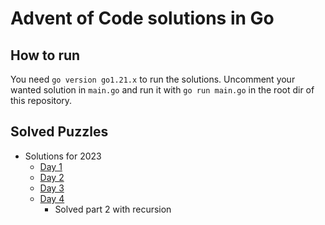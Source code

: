 # Advent of Code solutions in Go
## How to run
You need `go version go1.21.x` to run the solutions.
Uncomment your wanted solution in `main.go` and run it with `go run main.go` in the root dir of this repository.
## Solved Puzzles
- Solutions for 2023
  - [Day 1](2023/day01/count.go)
  - [Day 2](2023/day02/games.go) 
  - [Day 3](2023/day03/engine.go) 
  - [Day 4](2023/day04/scratchcards.go)
    - Solved part 2 with recursion
